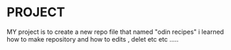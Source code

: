 # PROJECT
MY project is to create a new repo file that named "odin recipes"
i learned how to make repository and how to edits , delet etc etc .....
